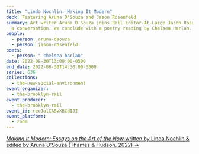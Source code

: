 ```yaml
---
title: "Linda Nochlin: Making It Modern"
deck: Featuring Aruna D'Souza and Jason Rosenfeld
summary: Art writer Aruna D'Souza joins Rail-Editor-At-Large Jason Rosenfeld for
  a conversation. We conclude with a poetry reading by Chelsea Harlan.
people:
  - person: aruna-dsouza
  - person: jason-rosenfeld
poets:
  - person: " chelsea-harlan"
date: 2022-08-30T13:00:00-0500
end_date: 2022-08-30T14:30:00-0500
series: 636
collections:
  - the-new-social-environment
event_organizer:
  - the-brooklyn-rail
event_producer:
  - the-brooklyn-rail
event_id: recJalCASvXBCdIJI
event_platform:
  - zoom
---
```

[*Making It Modern: Essays on the Art of the Now* written by Linda Nochlin & edited by Aruna D'Souza (Thames & Hudson, 2022) →](https://www.thamesandhudsonusa.com/books/making-it-modern-essays-on-the-art-of-the-now-hardcover)